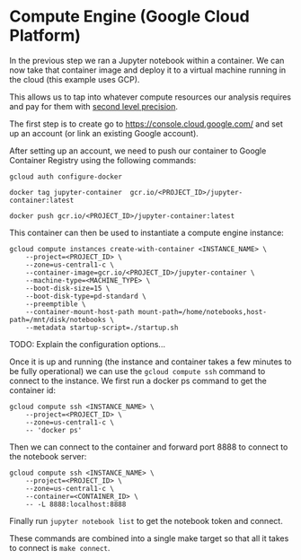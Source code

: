 # Compute Engine (Google Cloud Platform)

In the previous step we ran a Jupyter notebook within a container. We can now take that container image and deploy it to a virtual machine running in the cloud (this example uses GCP).

This allows us to tap into whatever compute resources our analysis requires and pay for them with [second level precision](https://cloud.google.com/blog/products/gcp/extending-per-second-billing-in-google).

The first step is to create go to https://console.cloud.google.com/ and set up an account (or link an existing Google account).

After setting up an account, we need to push our container to Google Container Registry using the following commands:

`gcloud auth configure-docker`

`docker tag jupyter-container  gcr.io/<PROJECT_ID>/jupyter-container:latest`

`docker push gcr.io/<PROJECT_ID>/jupyter-container:latest`

<!--
```
gcloud compute disks create shared-disk \
    --project=<PROJECT_ID> \
    --zone=us-central1-c \
    --type=pd-standard \
    --size=15
```

```
gcloud compute instances attach-disk <INSTANCE_NAME> \
    --project=<PROJECT_ID> \
    --zone=us-central1-c \
    --disk=shared-disk
```

```
gcloud compute instances detach-disk <INSTANCE_NAME> \
    --project=<PROJECT_ID> \
    --zone=us-central1-c \
    --disk=shared-disk
``` -->

This container can then be used to instantiate a compute engine instance:

```
gcloud compute instances create-with-container <INSTANCE_NAME> \
    --project=<PROJECT_ID> \
    --zone=us-central1-c \
    --container-image=gcr.io/<PROJECT_ID>/jupyter-container \
    --machine-type=<MACHINE_TYPE> \
    --boot-disk-size=15 \
    --boot-disk-type=pd-standard \
    --preemptible \
    --container-mount-host-path mount-path=/home/notebooks,host-path=/mnt/disk/notebooks \
    --metadata startup-script=./startup.sh
```

TODO: Explain the configuration options...

<!-- ```
gcloud compute instances stop <INSTANCE_NAME> \
    --project=<PROJECT_ID> \
    --zone=us-central1-c \
```

```
gcloud compute instances start <INSTANCE_NAME> \
    --project=<PROJECT_ID> \
    --zone=us-central1-c \
``` -->

Once it is up and running (the instance and container takes a few minutes to be fully operational) we can use the `gcloud compute ssh` command to connect to the instance. We first run a docker ps command to get the container id:

<!-- format the disk... https://cloud.google.com/compute/docs/disks/add-persistent-disk#formatting -->


```
gcloud compute ssh <INSTANCE_NAME> \
    --project=<PROJECT_ID> \
    --zone=us-central1-c \
    -- 'docker ps'
```

Then we can connect to the container and forward port 8888 to connect to the notebook server:

```
gcloud compute ssh <INSTANCE_NAME> \
    --project=<PROJECT_ID> \
    --zone=us-central1-c \
    --container=<CONTAINER_ID> \
    -- -L 8888:localhost:8888
```

Finally run `jupyter notebook list` to get the notebook token and connect.

These commands are combined into a single make target so that all it takes to connect is `make connect`.

<!-- `gcloud compute instances delete test-instance --project=<PROJECT_ID> --zone=us-central1-c` -->
